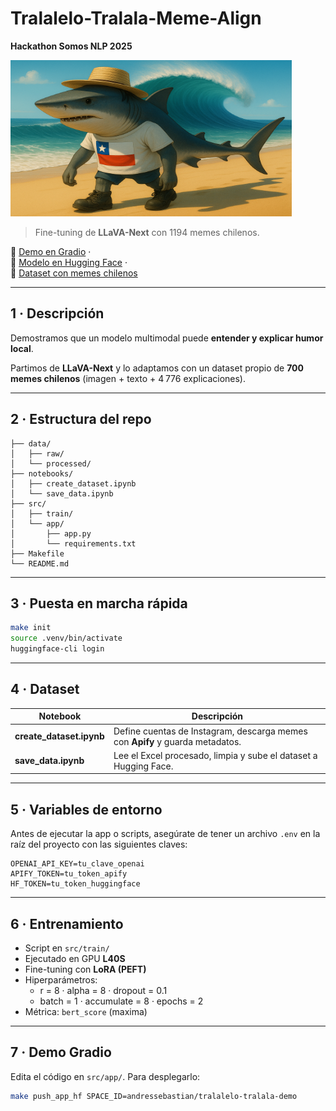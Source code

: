 # Tralalelo-Tralala-Meme-Align 
**Hackathon Somos NLP 2025** 

<img src="./tralalelo-tralala-logo.png" alt="Descripción" width="450" height="250"/>

> Fine-tuning de **LLaVA-Next** con 1194 memes chilenos.

🔗 [Demo en Gradio](https://huggingface.co/spaces/somosnlp-hackathon-2025/tralalelo-tralala-demo) ·  
🔗 [Modelo en Hugging Face](https://huggingface.co/somosnlp-hackathon-2025/llava-v1.6-mistral-7b-memes-chilenos-small) ·  
🔗 [Dataset con memes chilenos](https://huggingface.co/datasets/somosnlp-hackathon-2025/memes_instagram_chilenos_es_small)

---

## 1 · Descripción

Demostramos que un modelo multimodal puede **entender y explicar humor local**.

Partimos de **LLaVA-Next** y lo adaptamos con un dataset propio de **700 memes chilenos** (imagen + texto + 4 776 explicaciones). 

---

## 2 · Estructura del repo

```
├── data/
│   ├── raw/        
│   └── processed/  
├── notebooks/
│   ├── create_dataset.ipynb
│   └── save_data.ipynb
├── src/
│   ├── train/        
│   └── app/        
│       ├── app.py
│       └── requirements.txt
├── Makefile        
└── README.md
```

---

## 3 · Puesta en marcha rápida

```bash
make init                       
source .venv/bin/activate       
huggingface-cli login           
```

---

## 4 · Dataset

| Notebook | Descripción |
|----------|-------------|
| **create_dataset.ipynb** | Define cuentas de Instagram, descarga memes con **Apify** y guarda metadatos. |
| **save_data.ipynb**      | Lee el Excel procesado, limpia y sube el dataset a Hugging Face. |

---

## 5 · Variables de entorno

Antes de ejecutar la app o scripts, asegúrate de tener un archivo `.env` en la raíz del proyecto con las siguientes claves:

```
OPENAI_API_KEY=tu_clave_openai
APIFY_TOKEN=tu_token_apify
HF_TOKEN=tu_token_huggingface
```

---

## 6 · Entrenamiento

- Script en `src/train/`
- Ejecutado en GPU **L40S**
- Fine-tuning con **LoRA (PEFT)**
- Hiperparámetros:
  - r = 8 · alpha = 8 · dropout = 0.1
  - batch = 1 · accumulate = 8 · epochs = 2
- Métrica: `bert_score` (maxima)

---

## 7 · Demo Gradio

Edita el código en `src/app/`. Para desplegarlo:

```bash
make push_app_hf SPACE_ID=andressebastian/tralalelo-tralala-demo
```
